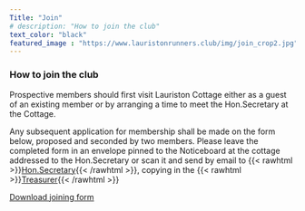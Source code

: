 ```yaml
---
Title: "Join"
# description: "How to join the club"
text_color: "black"
featured_image : "https://www.lauristonrunners.club/img/join_crop2.jpg"
---
```


### How to join the club

Prospective members should first visit Lauriston Cottage either as a guest of an existing member or by arranging a time to meet the Hon.Secretary at the Cottage.

Any subsequent application for membership shall be made on the form below, proposed and seconded by two members. Please leave the completed form in an envelope pinned to the Noticeboard at the cottage addressed to the Hon.Secretary or scan it and send by email to {{< rawhtml >}}<a href = "mailto: secretary@lauristonrunners.club">Hon.Secretary</a>{{< /rawhtml >}}, copying in the {{< rawhtml >}}<a href = "mailto: treasurer@lauristonrunners.club">Treasurer</a>{{< /rawhtml >}}

[Download joining form](/docs/join.pdf)
